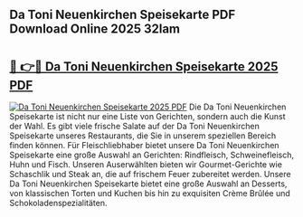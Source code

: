 ## Da Toni Neuenkirchen Speisekarte PDF Download Online 2025 32lam

# <h2><a href="http://gccesqw.nevu.top/?p=Da+Toni+Neuenkirchen+Speisekarte">🔗 👉🔴 Da Toni Neuenkirchen Speisekarte 2025 PDF</a></h2>

[![Da Toni Neuenkirchen Speisekarte 2025 PDF](https://i.imgur.com/dBaPXMq.png)](http://gccesqw.nevu.top/?p=Da+Toni+Neuenkirchen+Speisekarte)
Die Da Toni Neuenkirchen Speisekarte ist nicht nur eine Liste von Gerichten, sondern auch die Kunst der Wahl. Es gibt viele frische Salate auf der Da Toni Neuenkirchen Speisekarte unseres Restaurants, die Sie in unserem speziellen Bereich finden können. Für Fleischliebhaber bietet unsere Da Toni Neuenkirchen Speisekarte eine große Auswahl an Gerichten: Rindfleisch, Schweinefleisch, Huhn und Fisch. Unseren Auserwählten bieten wir Gourmet-Gerichte wie Schaschlik und Steak an, die auf frischem Feuer zubereitet werden. Unsere Da Toni Neuenkirchen Speisekarte bietet eine große Auswahl an Desserts, von klassischen Torten und Kuchen bis hin zu exquisiten Crème Brûlée und Schokoladenspezialitäten.
